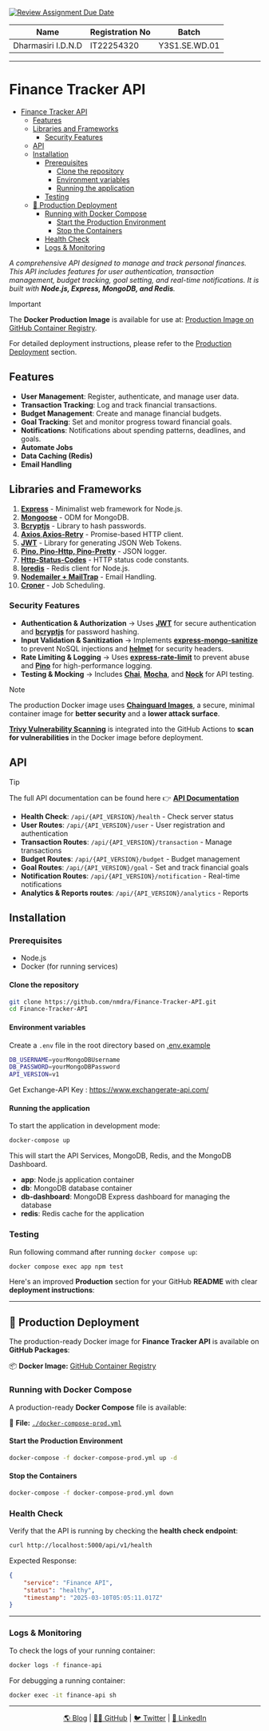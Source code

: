[![Review Assignment Due Date](https://classroom.github.com/assets/deadline-readme-button-22041afd0340ce965d47ae6ef1cefeee28c7c493a6346c4f15d667ab976d596c.svg)](https://classroom.github.com/a/xIbq4TFL)

| Name                | Registration No | Batch            |
|---------------------|-----------------|------------------|
| Dharmasiri I.D.N.D  | IT22254320      | Y3S1.SE.WD.01    |

--- 

# Finance Tracker API

- [Finance Tracker API](#finance-tracker-api)
  - [Features](#features)
  - [Libraries and Frameworks](#libraries-and-frameworks)
    - [Security Features](#security-features)
  - [API](#api)
  - [Installation](#installation)
    - [Prerequisites](#prerequisites)
      - [Clone the repository](#clone-the-repository)
      - [Environment variables](#environment-variables)
      - [Running the application](#running-the-application)
    - [Testing](#testing)
  - [🚀 Production Deployment](#-production-deployment)
    - [Running with Docker Compose](#running-with-docker-compose)
      - [Start the Production Environment](#start-the-production-environment)
      - [Stop the Containers](#stop-the-containers)
    - [Health Check](#health-check)
    - [Logs \& Monitoring](#logs--monitoring)


*A comprehensive API designed to manage and track personal finances. This API includes features for user authentication, transaction management, budget tracking, goal setting, and real-time notifications. It is built with **Node.js, Express, MongoDB, and Redis**.*

> [!IMPORTANT]
> The **Docker Production Image** is available for use at: [Production Image on GitHub Container Registry](https://github.com/nmdra/Finance-Tracker-API/pkgs/container/finapi).
>
> For detailed deployment instructions, please refer to the [Production Deployment](#-production-deployment) section.

## Features

- **User Management**: Register, authenticate, and manage user data.
- **Transaction Tracking**: Log and track financial transactions.
- **Budget Management**: Create and manage financial budgets.
- **Goal Tracking**: Set and monitor progress toward financial goals.
- **Notifications**: Notifications about spending patterns, deadlines, and goals.
- **Automate Jobs**
- **Data Caching (Redis)**
- **Email Handling**

## Libraries and Frameworks

1. **[Express](https://expressjs.com/)** - Minimalist web framework for Node.js.
2. **[Mongoose](https://mongoosejs.com/)** - ODM for MongoDB.
3. **[Bcryptjs](https://www.npmjs.com/package/bcryptjs)** - Library to hash passwords.
4. **[Axios](https://axios-http.com/)**,**[Axios-Retry](https://www.npmjs.com/package/axios-retry)** - Promise-based HTTP client.
5. **[JWT](https://jwt.io/)** - Library for generating JSON Web Tokens.
6. **[Pino, Pino-Http, Pino-Pretty](https://getpino.io/)** - JSON logger.
7. **[Http-Status-Codes](https://www.npmjs.com/package/http-status-codes)** - HTTP status code constants.
8. **[Ioredis](https://github.com/luin/ioredis)** - Redis client for Node.js.
9. **[Nodemailer + MailTrap](https://mailtrap.io/blog/sending-emails-with-nodemailer/#Send-HTML-email)** - Email Handling.
10. **[Croner](https://croner.56k.guru/)** - Job Scheduling.

### Security Features  

- **Authentication & Authorization** → Uses **[JWT](https://github.com/auth0/node-jsonwebtoken)** for secure authentication and **[bcryptjs](https://github.com/dcodeIO/bcrypt.js/)** for password hashing.  
- **Input Validation & Sanitization** → Implements **[express-mongo-sanitize](https://github.com/fiznool/express-mongo-sanitize)** to prevent NoSQL injections and **[helmet](https://helmetjs.github.io/)** for security headers.  
- **Rate Limiting & Logging** → Uses **[express-rate-limit](https://github.com/nfriedly/express-rate-limit)** to prevent abuse and **[Pino](https://github.com/pinojs/pino)** for high-performance logging.  
- **Testing & Mocking** → Includes **[Chai](https://www.chaijs.com/)**, **[Mocha](https://mochajs.org/)**, and **[Nock](https://github.com/nock/nock)** for API testing.  

>[!NOTE]
> The production Docker image uses **[Chainguard Images](https://images.chainguard.dev/directory/image/node/overview)**, a secure, minimal container image for **better security** and a **lower attack surface**.  
>
> **[Trivy Vulnerability Scanning](https://trivy.dev/latest/)** is integrated into the GitHub Actions to **scan for vulnerabilities** in the Docker image before deployment.  
> 

## API

>[!TIP]
> The full API documentation can be found here 👉 **[API Documentation](https://documenter.getpostman.com/view/33227780/2sAYdoF7xS)**

- **Health Check**: `/api/{API_VERSION}/health` - Check server status
- **User Routes**: `/api/{API_VERSION}/user` - User registration and authentication
- **Transaction Routes**: `/api/{API_VERSION}/transaction` - Manage transactions
- **Budget Routes**: `/api/{API_VERSION}/budget` - Budget management
- **Goal Routes**: `/api/{API_VERSION}/goal` - Set and track financial goals
- **Notification Routes**: `/api/{API_VERSION}/notification` - Real-time notifications
- **Analytics & Reports routes**: `/api/{API_VERSION}/analytics` - Reports

## Installation

### Prerequisites

- Node.js
- Docker (for running services)

#### Clone the repository

```bash
git clone https://github.com/nmdra/Finance-Tracker-API.git
cd Finance-Tracker-API
```

#### Environment variables

Create a `.env` file in the root directory based on [.env.example](./.env.example)
```bash
DB_USERNAME=yourMongoDBUsername
DB_PASSWORD=yourMongoDBPassword
API_VERSION=v1
```
Get Exchange-API Key : https://www.exchangerate-api.com/

#### Running the application

To start the application in development mode:
```bash
docker-compose up
```
This will start the API Services, MongoDB, Redis, and the MongoDB Dashboard.

- **app**: Node.js application container
- **db**: MongoDB database container
- **db-dashboard**: MongoDB Express dashboard for managing the database
- **redis**: Redis cache for the application

### Testing

Run following command after running `docker compose up`:

```shell
docker compose exec app npm test
```

Here's an improved **Production** section for your GitHub **README** with clear **deployment instructions**:  

---

## 🚀 Production Deployment  

The production-ready Docker image for **Finance Tracker API** is available on **GitHub Packages**:  

📦 **Docker Image:** [GitHub Container Registry](https://github.com/nmdra/Finance-Tracker-API/pkgs/container/finapi)  


### Running with Docker Compose
A production-ready **Docker Compose** file is available:  

📜 **File:** [`./docker-compose-prod.yml`](./docker-compose-prod.yml)

#### Start the Production Environment
```sh
docker-compose -f docker-compose-prod.yml up -d
```

#### Stop the Containers
```sh
docker-compose -f docker-compose-prod.yml down
```


### Health Check
Verify that the API is running by checking the **health check endpoint**:  
```sh
curl http://localhost:5000/api/v1/health
```
Expected Response:  
```json
{
    "service": "Finance API",
    "status": "healthy",
    "timestamp": "2025-03-10T05:05:11.017Z"
}
```
---

### Logs & Monitoring
To check the logs of your running container:  
```sh
docker logs -f finance-api
```

For debugging a running container:  
```sh
docker exec -it finance-api sh
```
---

<div align="center">
  <a href="https://blog.nimendra.xyz">🌎 Blog</a> |
  <a href="https://github.com/nmdra">👨‍💻 GitHub</a> |
  <a href="https://twitter.com/nimendra_">🐦 Twitter</a> |
  <a href="https://www.linkedin.com/in/nimendra/">💼 LinkedIn</a>
</div>
